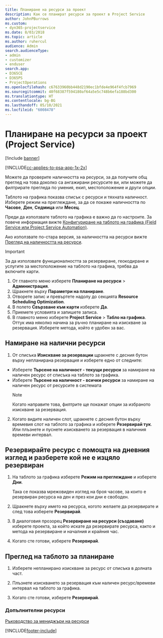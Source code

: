 ```yaml
---
title: Планиране на ресурси за проект
description: Как се планират ресурси за проект в Project Service
author: JohnPBurrows
ms.custom:
- dyn365-projectservice
ms.date: 8/03/2018
ms.topic: article
ms.author: ruhercul
audience: Admin
search.audienceType:
- admin
- customizer
- enduser
search.app:
- D365CE
- D365PS
- ProjectOperations
ms.openlocfilehash: c67633960bb448d2190ec1bfde4e964f4fcb7969
ms.sourcegitcommit: 40f68387f594180af64a5e5c748b6efa188bd300
ms.translationtype: HT
ms.contentlocale: bg-BG
ms.lasthandoff: 05/10/2021
ms.locfileid: "6008478"
---
```

# <a name="schedule-resources-for-a-project-project-service"></a>Планиране на ресурси за проект (Project Service)

[!include [banner](../includes/psa-now-project-operations.md)]

[!INCLUDE[cc-applies-to-psa-app-1x-2x](../includes/cc-applies-to-psa-app-1x-2x.md)]

Можете да проверите наличността на ресурси, за да получите общ преглед на това доколко са ангажирани ресурсите ви, или можете да филтрирате прегледа по умения, екип, местоположение и други опции.  
  
Таблото на графика показва списък с ресурси и тяхната наличност. Изберете режим на преглеждане, за да се покаже наличността по **Часове**, **Ден**, **Седмица** или **Месец**.  
  
Преди да използвате таблото на графика е важно да го настроите. За повече информация вижте [Конфигуриране на таблото на графика (Field Service или Project Service Automation)](/dynamics365/field-service/configure-schedule-board).
  
Ако използвате по-стара версия, за наличността на ресурси вижте [Преглед на наличността на ресурси](../psa/view-resource-availability.md).  

> [!IMPORTANT]
>  За да използвате функционалността за резервиране, геокодиране и услугите за местоположение на таблото на графика, трябва да включите карти.  
> 
> 1. От главното меню изберете **Планиране на ресурси** > **Администрация**.  
> 2. Щракнете върху **Параметри на планиране**.  
> 3. Отворете запис и превъртете надолу до секцията **Resource Scheduling Optimization**.  
> 4. В полето **Свързване към карти** изберете **Да**.  
> 5. Приемете условията и запишете записа.  
> 6. В главното меню изберете **Project Service** > **Табло на графика**. Оттук има няколко начина за ръчно планиране на изискване за резервация. Изберете метода, който е удобен за вас.
  
## <a name="find-available-resources"></a>Намиране на налични ресурси

1.  От списъка **Изискване за резервации** щракнете с десния бутон върху непланирана резервация и изберете едно от следните:  
  
- Изберете **Търсене на наличност - текущи ресурси** за намиране на наличен ресурс от списъка на таблото за графика.  
- Изберете **Търсене на наличност - всички ресурси** за намиране на наличен ресурс от ресурсите в системата  
   > [!NOTE]
   >  Когато направите това, филтрите ще покажат опции за избраното изискване за резервация.  
  
2. Когато видите наличен слот, щракнете с десния бутон върху времевия слот на таблото за графика и изберете **Резервирай тук**. Или плъзнете и пуснете изискването за резервация в наличния времеви интервал.  
  

## <a name="book-a-resource-using-the-daily-view-and-find-whos-under-booked"></a>Резервирайте ресурс с помощта на дневния изглед и разберете кой не е изцяло резервиран
  
1.  На таблото за графика изберете **Режим на преглеждане** и изберете **Дни**.  
  
    Така се показва мрежовиден изглед на броя часове, за които е резервиран ресурса на ден и през кои дни е свободен.  
  
2.  Щракнете върху името на ресурса, когото желаете да резервирате и след това изберете **Резервирай**.  
  
3.  В диалоговия прозорец **Резервиране на ресурси (създаване)** изберете проекта, за който искате да резервирате ресурса, както и метода на резервиране и началния и крайния час.  
  
4.  Когато сте готови, изберете **Резервирай**.  
  
## <a name="view-to-the-schedule-board"></a>Преглед на таблото за планиране
  
1.  Изберете непланирано изискване за ресурс от списъка в долната част.  
  
2.  Плъзнете изискването за резервация към наличен ресурс/времеви интервал на таблото за графика.  
  
3.  Когато сте готови, изберете **Резервирай**.  
  
### <a name="additional-resources"></a>Допълнителни ресурси  
 [Ръководство за мениджъри на ресурси](../psa/resource-manager-guide.md)


[!INCLUDE[footer-include](../includes/footer-banner.md)]